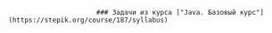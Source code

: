 
                          ### Задачи из курса ["Java. Базовый курс"](https://stepik.org/course/187/syllabus)    
  


